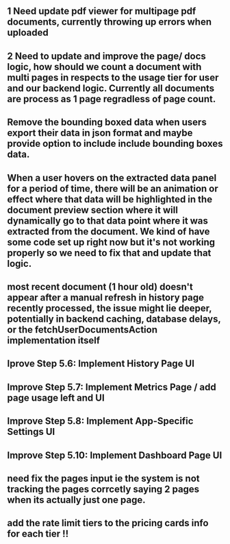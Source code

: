 ## 1 Need update pdf viewer for multipage pdf documents, currently throwing up errors when uploaded

  

## 2 Need to update and improve the page/ docs logic, how should we count a document with multi pages in respects to the usage tier for user and our backend logic. Currently all documents are process as 1 page regradless of page count.

  

## Remove the bounding boxed data when users export their data in json format and maybe provide option to include include bounding boxes data.

  

## When a user hovers on the extracted data panel for a period of time, there will be an animation or effect where that data will be highlighted in the document preview section where it will dynamically go to that data point where it was extracted from the document. We kind of have some code set up right now but it's not working properly so we need to fix that and update that logic.

  

## most recent document (1 hour old) doesn't appear after a manual refresh in history page recently processed, the issue might lie deeper, potentially in backend caching, database delays, or the fetchUserDocumentsAction implementation itself

  

## Iprove Step 5.6: Implement History Page UI

  

## Improve Step 5.7: Implement Metrics Page / add page usage left and UI

  

## Improve Step 5.8: Implement App-Specific Settings UI

  

## Improve Step 5.10: Implement Dashboard Page UI


## need fix the pages input ie the system is not tracking the pages corrcetly saying 2 pages when its actually just one page.



## add the rate limit tiers to the pricing cards info for each tier !!